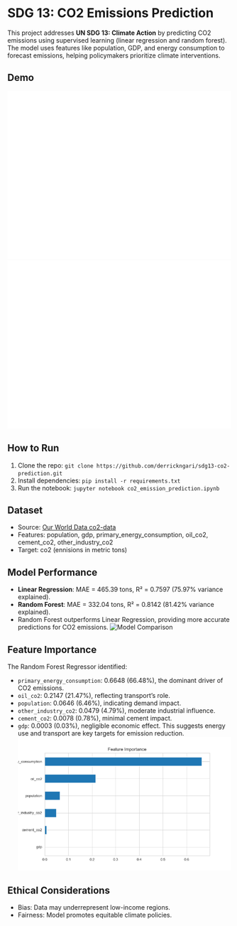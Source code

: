 # SDG 13: CO2 Emissions Prediction

This project addresses **UN SDG 13: Climate Action** by predicting CO2 emissions using supervised learning (linear regression and random forest). The model uses features like population, GDP, and energy consumption to forecast emissions, helping policymakers prioritize climate interventions.

## Demo
![Correlation Matrix](screenshots/correlation_matrix.png)
![Predictions](screenshots/predictions.png)

## How to Run
1. Clone the repo: `git clone https://github.com/derrickngari/sdg13-co2-prediction.git`
2. Install dependencies: `pip install -r requirements.txt`
3. Run the notebook: `jupyter notebook co2_emission_prediction.ipynb`

## Dataset
- Source: [Our World Data co2-data](https://github.com/owid/co2-data/blob/master/owid-co2-data.csv)
- Features: population, gdp, primary_energy_consumption, oil_co2, cement_co2, other_industry_co2
- Target: co2 (ennisions in metric tons)

## Model Performance
- **Linear Regression**: MAE = 465.39 tons, R² = 0.7597 (75.97% variance explained).
- **Random Forest**: MAE = 332.04 tons, R² = 0.8142 (81.42% variance explained).
- Random Forest outperforms Linear Regression, providing more accurate predictions for CO2 emissions.
![Model Comparison](model_comparison.png)

## Feature Importance
The Random Forest Regressor identified:
- `primary_energy_consumption`: 0.6648 (66.48%), the dominant driver of CO2 emissions.
- `oil_co2`: 0.2147 (21.47%), reflecting transport’s role.
- `population`: 0.0646 (6.46%), indicating demand impact.
- `other_industry_co2`: 0.0479 (4.79%), moderate industrial influence.
- `cement_co2`: 0.0078 (0.78%), minimal cement impact.
- `gdp`: 0.0003 (0.03%), negligible economic effect.
This suggests energy use and transport are key targets for emission reduction.
![Feature Importance](screenshots/feature_importance.png)

## Ethical Considerations
- Bias: Data may underrepresent low-income regions.
- Fairness: Model promotes equitable climate policies.